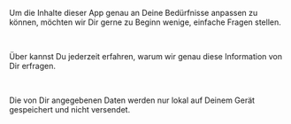  Um die Inhalte dieser App genau an Deine Bedürfnisse anpassen zu können, möchten wir Dir gerne zu Beginn wenige, einfache Fragen stellen.

<br>

Über <font-awesome-icon icon="info-circle"></font-awesome-icon> kannst Du jederzeit erfahren, warum wir genau diese Information von Dir erfragen.

<br>

Die von Dir angegebenen Daten werden nur lokal auf Deinem Gerät gespeichert und nicht versendet.
